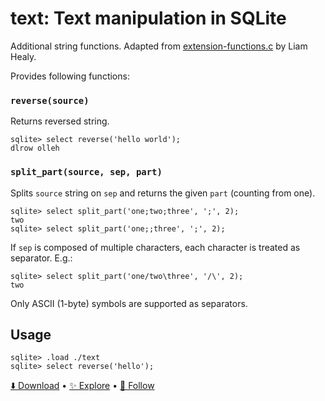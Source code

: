 # text: Text manipulation in SQLite

Additional string functions.
Adapted from [extension-functions.c](https://sqlite.org/contrib/) by Liam Healy.

Provides following functions:

### `reverse(source)`

Returns reversed string.

```
sqlite> select reverse('hello world');
dlrow olleh
```

### `split_part(source, sep, part)`

Splits `source` string on `sep` and returns the given `part` (counting from one).

```
sqlite> select split_part('one;two;three', ';', 2);
two
sqlite> select split_part('one;;three', ';', 2);

```

If `sep` is composed of multiple characters, each character is treated as separator. E.g.:

```
sqlite> select split_part('one/two\three', '/\', 2);
two
```

Only ASCII (1-byte) symbols are supported as separators.

## Usage

```
sqlite> .load ./text
sqlite> select reverse('hello');
```

[⬇️ Download](https://github.com/nalgeon/sqlean/releases/latest) •
[✨ Explore](https://github.com/nalgeon/sqlean) •
[🚀 Follow](https://twitter.com/ohmypy)
